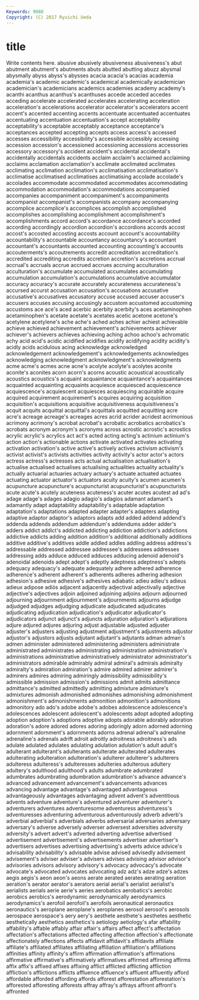 ```yaml
---
Keywords: 9088 
Copyright: (C) 2017 Ryuichi Ueda
---
```


# title

Write contents here.
abusive abusively abusiveness abusiveness's abut abutment abutment's abutments abuts
abutted abutting abuzz abysmal abysmally abyss abyss's abysses acacia acacia's
acacias academia academia's academic academic's academical academically academician academician's academicians
academics academies academy academy's acanthi acanthus acanthus's acanthuses accede acceded
accedes acceding accelerate accelerated accelerates accelerating acceleration acceleration's accelerations accelerator
accelerator's accelerators accent accent's accented accenting accents accentuate accentuated accentuates
accentuating accentuation accentuation's accept acceptability acceptability's acceptable acceptably acceptance acceptance's
acceptances accepted accepting accepts access access's accessed accesses accessibility accessibility's
accessible accessibly accessing accession accession's accessioned accessioning accessions accessories accessory
accessory's accident accident's accidental accidental's accidentally accidentals accidents acclaim acclaim's
acclaimed acclaiming acclaims acclamation acclamation's acclimate acclimated acclimates acclimating acclimation
acclimation's acclimatisation acclimatisation's acclimatise acclimatised acclimatises acclimatising accolade accolade's accolades
accommodate accommodated accommodates accommodating accommodation accommodation's accommodations accompanied accompanies accompaniment
accompaniment's accompaniments accompanist accompanist's accompanists accompany accompanying accomplice accomplice's accomplices
accomplish accomplished accomplishes accomplishing accomplishment accomplishment's accomplishments accord accord's accordance
accordance's accorded according accordingly accordion accordion's accordions accords accost accost's
accosted accosting accosts account account's accountability accountability's accountable accountancy accountancy's
accountant accountant's accountants accounted accounting accounting's accounts accouterments's accoutrements accredit
accreditation accreditation's accredited accrediting accredits accretion accretion's accretions accrual accrual's
accruals accrue accrued accrues accruing acculturation acculturation's accumulate accumulated accumulates
accumulating accumulation accumulation's accumulations accumulative accumulator accuracy accuracy's accurate accurately
accurateness accurateness's accursed accurst accusation accusation's accusations accusative accusative's accusatives
accusatory accuse accused accuser accuser's accusers accuses accusing accusingly accustom
accustomed accustoming accustoms ace ace's aced acerbic acerbity acerbity's aces
acetaminophen acetaminophen's acetate acetate's acetates acetic acetone acetone's acetylene acetylene's
ache ache's ached aches achier achiest achievable achieve achieved achievement
achievement's achievements achiever achiever's achievers achieves achieving aching achoo achoo's
achromatic achy acid acid's acidic acidified acidifies acidify acidifying acidity
acidity's acidly acids acidulous acing acknowledge acknowledged acknowledgement acknowledgement's acknowledgements
acknowledges acknowledging acknowledgment acknowledgment's acknowledgments acme acme's acmes acne acne's
acolyte acolyte's acolytes aconite aconite's aconites acorn acorn's acorns acoustic
acoustical acoustically acoustics acoustics's acquaint acquaintance acquaintance's acquaintances acquainted acquainting
acquaints acquiesce acquiesced acquiescence acquiescence's acquiescent acquiesces acquiescing acquirable acquire
acquired acquirement acquirement's acquires acquiring acquisition acquisition's acquisitions acquisitive acquisitiveness
acquisitiveness's acquit acquits acquittal acquittal's acquittals acquitted acquitting acre acre's
acreage acreage's acreages acres acrid acrider acridest acrimonious acrimony acrimony's
acrobat acrobat's acrobatic acrobatics acrobatics's acrobats acronym acronym's acronyms across
acrostic acrostic's acrostics acrylic acrylic's acrylics act act's acted acting
acting's actinium actinium's action action's actionable actions activate activated activates
activating activation activation's active active's actively actives activism activism's activist
activist's activists activities activity activity's actor actor's actors actress actress's
actresses acts actual actualisation actualisation's actualise actualised actualises actualising actualities
actuality actuality's actually actuarial actuaries actuary actuary's actuate actuated actuates
actuating actuator actuator's actuators acuity acuity's acumen acumen's acupuncture acupuncture's
acupuncturist acupuncturist's acupuncturists acute acute's acutely acuteness acuteness's acuter acutes
acutest ad ad's adage adage's adages adagio adagio's adagios adamant
adamant's adamantly adapt adaptability adaptability's adaptable adaptation adaptation's adaptations adapted
adapter adapter's adapters adapting adaptive adaptor adaptor's adaptors adapts add
added addend addend's addenda addends addendum addendum's addendums adder adder's
adders addict addict's addicted addicting addiction addiction's addictions addictive addicts
adding addition addition's additional additionally additions additive additive's additives addle
addled addles addling address address's addressable addressed addressee addressee's addressees
addresses addressing adds adduce adduced adduces adducing adenoid adenoid's adenoidal
adenoids adept adept's adeptly adeptness adeptness's adepts adequacy adequacy's adequate
adequately adhere adhered adherence adherence's adherent adherent's adherents adheres adhering
adhesion adhesion's adhesive adhesive's adhesives adiabatic adieu adieu's adieus adieux
adipose adiós adjacent adjacently adjectival adjectivally adjective adjective's adjectives adjoin
adjoined adjoining adjoins adjourn adjourned adjourning adjournment adjournment's adjournments adjourns
adjudge adjudged adjudges adjudging adjudicate adjudicated adjudicates adjudicating adjudication adjudication's
adjudicator adjudicator's adjudicators adjunct adjunct's adjuncts adjuration adjuration's adjurations adjure
adjured adjures adjuring adjust adjustable adjusted adjuster adjuster's adjusters adjusting
adjustment adjustment's adjustments adjustor adjustor's adjustors adjusts adjutant adjutant's adjutants
adman adman's admen administer administered administering administers administrate administrated administrates
administrating administration administration's administrations administrative administratively administrator administrator's administrators admirable
admirably admiral admiral's admirals admiralty admiralty's admiration admiration's admire admired
admirer admirer's admirers admires admiring admiringly admissibility admissibility's admissible admission
admission's admissions admit admits admittance admittance's admitted admittedly admitting admixture
admixture's admixtures admonish admonished admonishes admonishing admonishment admonishment's admonishments admonition
admonition's admonitions admonitory ado ado's adobe adobe's adobes adolescence adolescence's
adolescences adolescent adolescent's adolescents adopt adopted adopting adoption adoption's adoptions
adoptive adopts adorable adorably adoration adoration's adore adored adores adoring
adoringly adorn adorned adorning adornment adornment's adornments adorns adrenal adrenal's
adrenaline adrenaline's adrenals adrift adroit adroitly adroitness adroitness's ads adulate
adulated adulates adulating adulation adulation's adult adult's adulterant adulterant's adulterants
adulterate adulterated adulterates adulterating adulteration adulteration's adulterer adulterer's adulterers adulteress
adulteress's adulteresses adulteries adulterous adultery adultery's adulthood adulthood's adults adumbrate
adumbrated adumbrates adumbrating adumbration adumbration's advance advance's advanced advancement advancement's
advancements advances advancing advantage advantage's advantaged advantageous advantageously advantages advantaging
advent advent's adventitious advents adventure adventure's adventured adventurer adventurer's adventurers
adventures adventuresome adventuress adventuress's adventuresses adventuring adventurous adventurously adverb adverb's
adverbial adverbial's adverbials adverbs adversarial adversaries adversary adversary's adverse adversely
adverser adversest adversities adversity adversity's advert advert's adverted adverting advertise
advertised advertisement advertisement's advertisements advertiser advertiser's advertisers advertises advertising advertising's
adverts advice advice's advisability advisability's advisable advise advised advisedly advisement
advisement's adviser adviser's advisers advises advising advisor advisor's advisories advisors
advisory advisory's advocacy advocacy's advocate advocate's advocated advocates advocating adz
adz's adze adze's adzes aegis aegis's aeon aeon's aeons aerate
aerated aerates aerating aeration aeration's aerator aerator's aerators aerial aerial's
aerialist aerialist's aerialists aerials aerie aerie's aeries aerobatics aerobatics's aerobic
aerobics aerobics's aerodynamic aerodynamically aerodynamics aerodynamics's aerofoil aerofoil's aerofoils aeronautical
aeronautics aeronautics's aeroplane aeroplane's aeroplanes aerosol aerosol's aerosols aerospace aerospace's
aery aery's aesthete aesthete's aesthetes aesthetic aesthetically aesthetics aesthetics's aetiology
aetiology's afar affability affability's affable affably affair affair's affairs affect
affect's affectation affectation's affectations affected affecting affection affection's affectionate affectionately
affections affects affidavit affidavit's affidavits affiliate affiliate's affiliated affiliates affiliating
affiliation affiliation's affiliations affinities affinity affinity's affirm affirmation affirmation's affirmations
affirmative affirmative's affirmatively affirmatives affirmed affirming affirms affix affix's affixed
affixes affixing afflict afflicted afflicting affliction affliction's afflictions afflicts affluence
affluence's affluent affluently afford affordable afforded affording affords afforest afforestation
afforestation's afforested afforesting afforests affray affray's affrays affront affront's affronted
